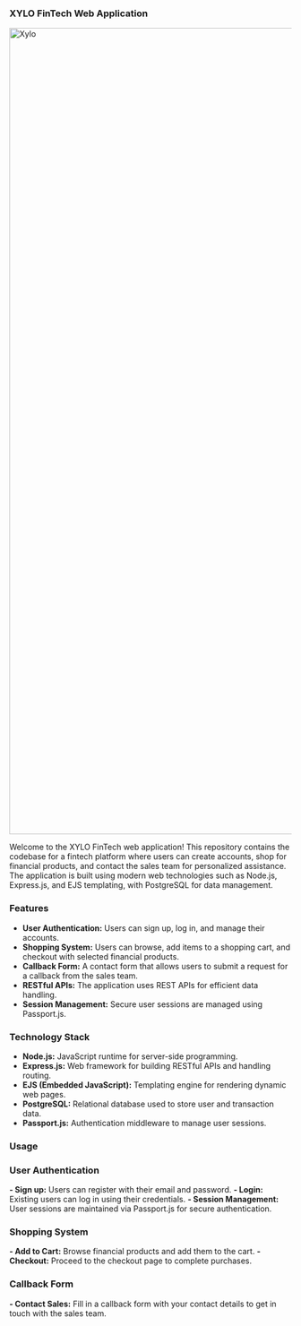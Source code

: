 ### **XYLO FinTech Web Application**

<img width="1440" alt="Xylo" src="https://github.com/user-attachments/assets/40a4ec40-871c-4a08-83c7-e00ad62e1706">

Welcome to the XYLO FinTech web application! This repository contains the codebase for a fintech platform where users can create accounts, shop for financial products, and contact the sales team for personalized assistance. The application is built using modern web technologies such as Node.js, Express.js, and EJS templating, with PostgreSQL for data management.

### **Features**
- **User Authentication:** Users can sign up, log in, and manage their accounts.
- **Shopping System:** Users can browse, add items to a shopping cart, and checkout with selected financial products.
- **Callback Form:** A contact form that allows users to submit a request for a callback from the sales team.
- **RESTful APIs:** The application uses REST APIs for efficient data handling.
- **Session Management:** Secure user sessions are managed using Passport.js.

### **Technology Stack**
- **Node.js:** JavaScript runtime for server-side programming.
- **Express.js:** Web framework for building RESTful APIs and handling routing.
- **EJS (Embedded JavaScript):** Templating engine for rendering dynamic web pages.
- **PostgreSQL:** Relational database used to store user and transaction data.
- **Passport.js:** Authentication middleware to manage user sessions.

### **Usage**
### **User Authentication**

**- Sign up:** Users can register with their email and password.
**- Login:** Existing users can log in using their credentials.
**- Session Management:** User sessions are maintained via Passport.js for secure authentication.

### **Shopping System**

**- Add to Cart:** Browse financial products and add them to the cart.
**- Checkout:** Proceed to the checkout page to complete purchases.

### **Callback Form**

**- Contact Sales:** Fill in a callback form with your contact details to get in touch with the sales team.
